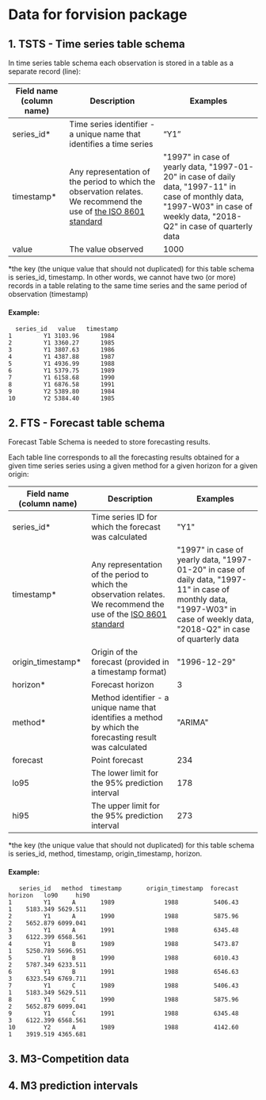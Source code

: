 # Data for forvision package

## 1. TSTS -  Time series table schema 
In time series table schema each observation is stored in a table as a separate record (line):

| Field name (column name)| Description| Examples |
| --- | --- | ---- |
|series_id*| Time series identifier - a unique name that identifies a time series  | “Y1” |
|timestamp*|Any representation of the period to which the observation relates. We recommend the use of [the ISO 8601 standard](https://en.wikipedia.org/wiki/ISO_8601)|"1997" in case of yearly data, "1997-01-20" in case of daily data, "1997-11" in case of monthly data, "1997-W03" in case of weekly data, "2018-Q2" in case of quarterly data|
|value|The value observed |1000|

*the key (the unique value that should not duplicated) for this table schema is series_id, timestamp. In other words, we cannot have two (or more) records in a table relating to the same time series and the same period of observation (timestamp)

#### Example:
```
  series_id   value   timestamp
1         Y1 3103.96      1984
2         Y1 3360.27      1985
3         Y1 3807.63      1986
4         Y1 4387.88      1987
5         Y1 4936.99      1988
6         Y1 5379.75      1989
7         Y1 6158.68      1990
8         Y1 6876.58      1991
9         Y2 5389.80      1984
10        Y2 5384.40      1985
```

## 2. FTS - Forecast table schema
Forecast Table Schema is needed to store forecasting results.

Each table line corresponds to all the forecasting results obtained for a given time series series using a given method for a given horizon for a given origin:


| Field name (column name)| Description| Examples |
| --- | ---| ---- |
|series_id* | Time series ID for which the forecast was calculated| "Y1" |
|timestamp*|Any representation of the period to which the observation relates. We recommend the use of the [ISO 8601 standard](https://en.wikipedia.org/wiki/ISO_8601)|"1997" in case of yearly data, "1997-01-20" in case of daily data, "1997-11" in case of monthly data, "1997-W03" in case of weekly data, "2018-Q2" in case of quarterly data|
|origin_timestamp*|Origin of the forecast (provided in a timestamp format)|"1996-12-29"|
|horizon*| Forecast horizon| 3 |
|method*| Method identifier - a unique name that identifies a method by which the forecasting result was calculated| "ARIMA"|
|forecast| Point forecast| 234|
|lo95| The lower limit for the 95% prediction interval|178|
|hi95| The upper limit for the 95% prediction interval|273|

*the key (the unique value that should not duplicated) for this table schema is series_id, method, timestamp, origin_timestamp, horizon. 

#### Example:

```
   series_id   method  timestamp       origin_timestamp  forecast  horizon   lo90     hi90
1         Y1      A       1989              1988          5406.43      1    5183.349 5629.511
2         Y1      A       1990              1988          5875.96      2    5652.879 6099.041
3         Y1      A       1991              1988          6345.48      3    6122.399 6568.561
4         Y1      B       1989              1988          5473.87      1    5250.789 5696.951
5         Y1      B       1990              1988          6010.43      2    5787.349 6233.511
6         Y1      B       1991              1988          6546.63      3    6323.549 6769.711
7         Y1      C       1989              1988          5406.43      1    5183.349 5629.511
8         Y1      C       1990              1988          5875.96      2    5652.879 6099.041
9         Y1      C       1991              1988          6345.48      3    6122.399 6568.561
10        Y2      A       1989              1988          4142.60      1    3919.519 4365.681
```

## 3. M3-Competition data

## 4. M3 prediction intervals



